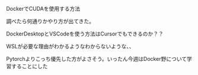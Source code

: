 DockerでCUDAを使用する方法

調べたら何通りかやり方が出てきた。

DockerDesktopとVSCodeを使う方法はCursorでもできるのか？？

WSLが必要な理由がわかるようなわからないような、、

Pytorchよりこっち優先した方がよさそう。いったん今週はDocker野について学習することにした